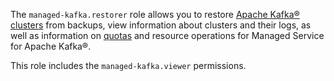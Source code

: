 The `managed-kafka.restorer` role allows you to restore [Apache Kafka® clusters](../../managed-kafka/concepts/index.md) from backups, view information about clusters and their logs, as well as information on [quotas](../../managed-kafka/concepts/limits.md#mkf-quotas) and resource operations for Managed Service for Apache Kafka®.

This role includes the `managed-kafka.viewer` permissions.

